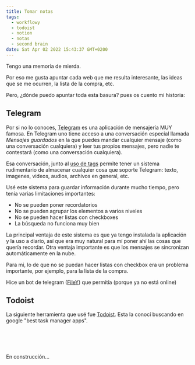 ```yaml
---
title: Tomar notas
tags:
  - workflowy
  - todoist
  - notion
  - notas
  - second brain
date: Sat Apr 02 2022 15:43:37 GMT+0200
---
```


Tengo una memoria de mierda.

Por eso me gusta apuntar cada web que me resulta interesante, las ideas que se me ocurren, la lista de la compra, etc.

Pero, ¿dónde puedo apuntar toda esta basura? pues os cuento mi historia:

## Telegram

Por si no lo conoces, [Telegram](https://telegram.org/) es una aplicación de mensajería MUY famosa. En Telegram uno tiene acceso a una conversación especial llamada _Mensajes guardados_ en la que puedes mandar cualquier mensaje (como una conversación cualquiera) y leer tus propios mensajes, pero nadie te contestará (como una conversación cualquiera).

Esa conversación, junto al [uso de tags](https://telegram.org/blog/replies-mentions-hashtags#hashtags) permite tener un sistema rudimentario de almacenar cualquier cosa que soporte Telegram: texto, imagenes, videos, audios, archivos en general, etc.

Usé este sistema para guardar información durante mucho tiempo, pero tenía varias limitaciones importantes:

- No se pueden poner recordatorios
- No se pueden agrupar los elementos a varios niveles
- No se pueden hacer listas con checkboxes
- La búsqueda no funciona muy bien

La principal ventaja de este sistema es que ya tengo instalada la aplicación y la uso a diario, así que era muy natural para mí poner ahí las cosas que quería recordar. Otra ventaja importante es que los mensajes se sincronizan automáticamente en la nube.

Para mi, lo de que no se puedan hacer listas con checkbox era un problema importante, por ejemplo, para la lista de la compra.

Hice un bot de telegram ([FileY](https://github.com/victor141516/FileY)) que permitía (porque ya no está online)

## Todoist

La siguiente herramienta que usé fue [Todoist](https://todoist.com/). Esta la conocí buscando en google "best task manager apps".

\
\
\
\
En construcción...
